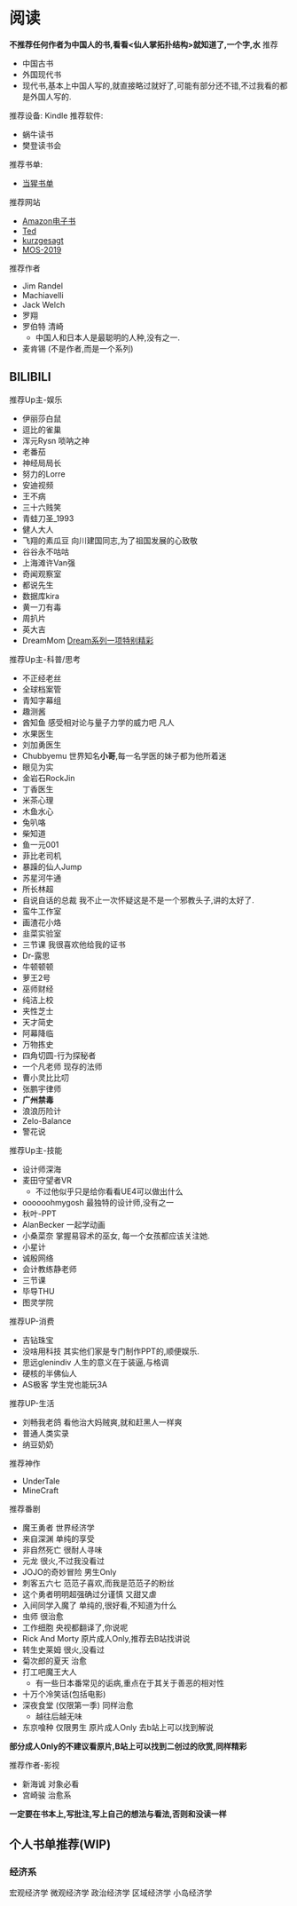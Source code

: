 # 阅读

**不推荐任何作者为中国人的书,看看<仙人掌拓扑结构>就知道了,一个字,水**
推荐
- 中国古书
- 外国现代书
- 现代书,基本上中国人写的,就直接略过就好了,可能有部分还不错,不过我看的都是外国人写的.

推荐设备: Kindle
推荐软件: 
- 蜗牛读书
- 樊登读书会

推荐书单: 
- [当猩书单](https://mp.weixin.qq.com/s/acbAwNrPP2UJ7nVLSNuTwQ)

推荐网站
- [Amazon电子书](https://www.amazon.cn/b?node=116169071)
- [Ted](https://www.ted.com/)
- [kurzgesagt](https://kurzgesagt.org/)
- [MOS-2019](https://docs.microsoft.com/zh-cn/learn/certifications/microsoft-office-specialist-associate-2019/)

推荐作者
- Jim Randel
- Machiavelli
- Jack Welch
- 罗翔
- 罗伯特 清崎
    - 中国人和日本人是最聪明的人种,没有之一.
- 麦肯锡 (不是作者,而是一个系列)

## BILIBILI

推荐Up主-娱乐
- 伊丽莎白鼠 
- 逗比的雀巢 
- 浑元Rysn 唢呐之神
- 老番茄
- 神经局局长 
- 努力的Lorre
- 安迪视频
- 王不病
- 三十六贱笑
- 青蛙刀圣_1993
- 健人大人
- 飞翔的素瓜豆 向川建国同志,为了祖国发展的心致敬
- 谷谷永不咕咕
- 上海滩许Van强
- 奇闻观察室
- 都说先生
- 数据库kira
- 黄一刀有毒
- 周扒片
- 英大吉
- DreamMom [Dream系列一项特别精彩](https://www.bilibili.com/video/BV1Av411E7nF)


推荐Up主-科普/思考
- 不正经老丝
- 全球档案管
- 青知字幕组
- 趣测酱
- 酋知鱼 感受相对论与量子力学的威力吧 凡人
- 水果医生
- 刘加勇医生
- Chubbyemu 世界知名**小哥**,每一名学医的妹子都为他所着迷
- 眼见为实
- 金岩石RockJin
- 丁香医生
- 米茶心理
- 木鱼水心
- 兔叭咯
- 柴知道
- 鱼一元001
- 菲比老司机
- 暴躁的仙人Jump
- 苏星河牛通
- 所长林超
- 自说自话的总裁 我不止一次怀疑这是不是一个邪教头子,讲的太好了.
- 蛮牛工作室
- 画渣花小烙
- 韭菜实验室
- 三节课 我很喜欢他给我的证书
- Dr-露思
- 牛顿顿顿
- 萝王2号
- 巫师财经
- 纯洁上校
- 夹性芝士
- 天才简史
- 阿幕降临
- 万物拣史
- 四角切圆-行为探秘者
- 一个凡老师 现存的法师
- 曹小灵比比叨
- 张鹏宇律师
- **广州禁毒**
- 浪浪历险计
- Zelo-Balance 
- 警花说

推荐Up主-技能
- 设计师深海
- 麦田守望者VR
    - 不过他似乎只是给你看看UE4可以做出什么
- oooooohmygosh 最独特的设计师,没有之一
- 秋叶-PPT
- AlanBecker 一起学动画
- 小桑菜奈 掌握易容术的巫女, 每一个女孩都应该关注她.
- 小星计
- 诚殷网络
- 会计教练静老师
- 三节课
- 毕导THU
- 图灵学院

推荐UP-消费
- 吉钻珠宝
- 没啥用科技 其实他们家是专门制作PPT的,顺便娱乐.
- 思远glenindiv 人生的意义在于装逼,与格调
- 硬核的半佛仙人
- AS极客 学生党也能玩3A


推荐UP-生活
- 刘畅我老鸽 看他治大妈贼爽,就和赶黑人一样爽
- 普通人类实录
- 纳豆奶奶 

推荐神作
- UnderTale
- MineCraft

推荐番剧
- 魔王勇者 世界经济学
- 来自深渊 单纯的享受
- 非自然死亡 很耐人寻味
- 元龙 很火,不过我没看过
- JOJO的奇妙冒险 男生Only
- 刺客五六七 范范子喜欢,而我是范范子的粉丝
- 这个勇者明明超强确过分谨慎 又甜又虐
- 入间同学入魔了 单纯的,很好看,不知道为什么
- 虫师 很治愈
- 工作细胞 央视都翻译了,你说呢
- Rick And Morty 原片成人Only,推荐去B站找讲说
- 转生史莱姆 很火,没看过
- 菊次郎的夏天 治愈
- 打工吧魔王大人 
    - 有一些日本番常见的诟病,重点在于其关于善恶的相对性
- 十万个冷笑话(包括电影)
- 深夜食堂 (仅限第一季) 同样治愈
    - 越往后越无味
- 东京喰种 仅限男生 原片成人Only 去b站上可以找到解说

**部分成人Only的不建议看原片,B站上可以找到二创过的欣赏,同样精彩**

推荐作者-影视
- 新海诚 对象必看
- 宫崎骏 治愈系

**一定要在书本上,写批注,写上自己的想法与看法,否则和没读一样**

## 个人书单推荐(WIP)

### 经济系
宏观经济学
微观经济学
政治经济学
区域经济学
小岛经济学